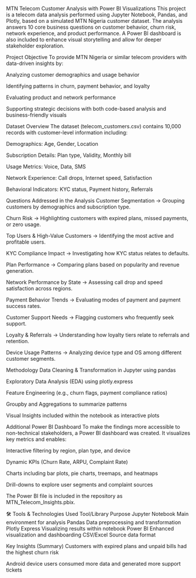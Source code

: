 MTN Telecom Customer Analysis with Power BI Visualizations
This project is a telecom data analysis performed using Jupyter Notebook, Pandas, and Plotly, based on a simulated MTN Nigeria customer dataset. The analysis answers 10 core business questions on customer behavior, churn risk, network experience, and product performance. A Power BI dashboard is also included to enhance visual storytelling and allow for deeper stakeholder exploration.

Project Objective
To provide MTN Nigeria or similar telecom providers with data-driven insights by:

Analyzing customer demographics and usage behavior

Identifying patterns in churn, payment behavior, and loyalty

Evaluating product and network performance

Supporting strategic decisions with both code-based analysis and business-friendly visuals

Dataset Overview
The dataset (telecom_customers.csv) contains 10,000 records with customer-level information including:

Demographics: Age, Gender, Location

Subscription Details: Plan type, Validity, Monthly bill

Usage Metrics: Voice, Data, SMS

Network Experience: Call drops, Internet speed, Satisfaction

Behavioral Indicators: KYC status, Payment history, Referrals

Questions Addressed in the Analysis
Customer Segmentation
→ Grouping customers by demographics and subscription type.

Churn Risk
→ Highlighting customers with expired plans, missed payments, or zero usage.

Top Users & High-Value Customers
→ Identifying the most active and profitable users.

KYC Compliance Impact
→ Investigating how KYC status relates to defaults.

Plan Performance
→ Comparing plans based on popularity and revenue generation.

Network Performance by State
→ Assessing call drop and speed satisfaction across regions.

Payment Behavior Trends
→ Evaluating modes of payment and payment success rates.

Customer Support Needs
→ Flagging customers who frequently seek support.

Loyalty & Referrals
→ Understanding how loyalty tiers relate to referrals and retention.

Device Usage Patterns
→ Analyzing device type and OS among different customer segments.

Methodology
Data Cleaning & Transformation in Jupyter using pandas

Exploratory Data Analysis (EDA) using plotly.express

Feature Engineering (e.g., churn flags, payment compliance ratios)

Groupby and Aggregations to summarize patterns

Visual Insights included within the notebook as interactive plots

Additional Power BI Dashboard
To make the findings more accessible to non-technical stakeholders, a Power BI dashboard was created. It visualizes key metrics and enables:

Interactive filtering by region, plan type, and device

Dynamic KPIs (Churn Rate, ARPU, Complaint Rate)

Charts including bar plots, pie charts, treemaps, and heatmaps

Drill-downs to explore user segments and complaint sources

The Power BI file is included in the repository as MTN_Telecom_Insights.pbix.

🛠 Tools & Technologies Used
Tool/Library	Purpose
Jupyter Notebook	Main environment for analysis
Pandas	Data preprocessing and transformation
Plotly Express	Visualizing results within notebook
Power BI	Enhanced visualization and dashboarding
CSV/Excel	Source data format

Key Insights (Summary)
Customers with expired plans and unpaid bills had the highest churn risk

Android device users consumed more data and generated more support tickets
